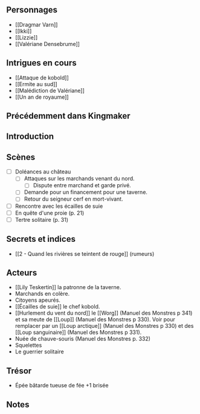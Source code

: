 ## Personnages
- [[Dragmar Varn]]
- [[Ikki]]
- [[Lizzie]]
- [[Valériane Densebrume]]
## Intrigues en cours
- [[Attaque de kobold]]
- [[Ermite au sud]]
- [[Malédiction de Valériane]]
- [[Un an de royaume]]
## Précédemment dans Kingmaker
## Introduction
## Scènes
- [ ] Doléances au château
	- [ ] Attaques sur les marchands venant du nord.
		- [ ] Dispute entre marchand et garde privé.
	- [ ] Demande pour un financement pour une taverne.
	- [ ] Retour du seigneur cerf en mort-vivant.
- [ ] Rencontre avec les écailles de suie
- [ ] En quête d'une proie (p. 21)
- [ ] Tertre solitaire (p. 31)
## Secrets et indices
- [[2 - Quand les rivières se teintent de rouge]] (rumeurs)
## Acteurs
- [[Lily Teskertin]] la patronne de la taverne.
- Marchands en colère.
- Citoyens apeurés.
- [[Écailles de suie]] le chef kobold.
- [[Hurlement du vent du nord]] le [[Worg]] (Manuel des Monstres p 341) et sa meute de [[Loup]] (Manuel des Monstres p 330). Voir pour remplacer par un [[Loup arctique]] (Manuel des Monstres p 330) et des [[Loup sanguinaire]] (Manuel des Monstres p 331).
- Nuée de chauve-souris (Manuel des Monstres p. 332)
- Squelettes
- Le guerrier solitaire
## Trésor
- Épée bâtarde tueuse de fée +1 brisée
## Notes
